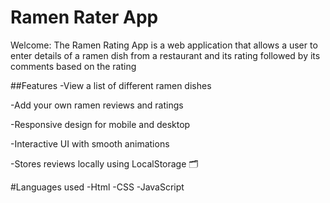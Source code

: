 # Ramen Rater App

Welcome:
The Ramen Rating App is a web application that allows a user to enter details of a ramen dish from a restaurant and its rating followed by its comments based on the rating

##Features
-View a list of different ramen dishes 

-Add your own ramen reviews and ratings 

-Responsive design for mobile and desktop 

-Interactive UI with smooth animations 

-Stores reviews locally using LocalStorage 🗂

#Languages used
-Html
-CSS
-JavaScript

